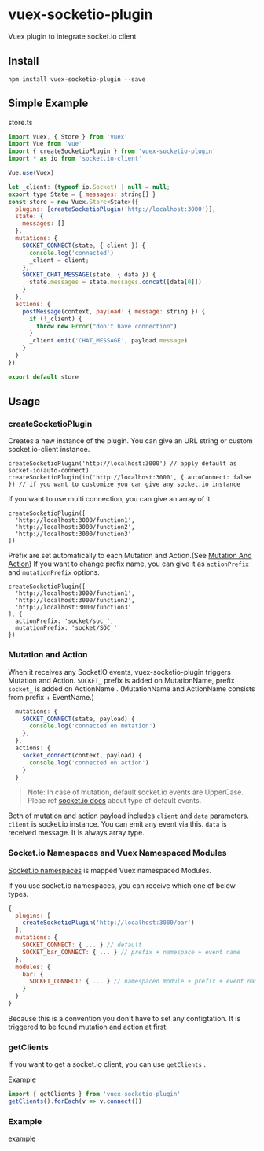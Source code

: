 # vuex-socketio-plugin

Vuex plugin to integrate socket.io client

## Install

```
npm install vuex-socketio-plugin --save
```

## Simple Example

store.ts

```js
import Vuex, { Store } from 'vuex'
import Vue from 'vue'
import { createSocketioPlugin } from 'vuex-socketio-plugin'
import * as io from 'socket.io-client'

Vue.use(Vuex)

let _client: (typeof io.Socket) | null = null;
export type State = { messages: string[] }
const store = new Vuex.Store<State>({
  plugins: [createSocketioPlugin('http://localhost:3000')],
  state: {
    messages: []
  },
  mutations: {
    SOCKET_CONNECT(state, { client }) {
      console.log('connected')
      _client = client;
    },
    SOCKET_CHAT_MESSAGE(state, { data }) {
      state.messages = state.messages.concat([data[0]])
    }
  },
  actions: {
    postMessage(context, payload: { message: string }) {
      if (!_client) {
        throw new Error("don't have connection")
      }
      _client.emit('CHAT_MESSAGE', payload.message)
    }
  }
})

export default store
```

## Usage

### createSocketioPlugin

Creates a new instance of the plugin. You can give an URL string or custom socket.io-client instance.

```
createSocketioPlugin('http://localhost:3000') // apply default as socket-io(auto-connect)
createSocketioPlugin(io('http://localhost:3000', { autoConnect: false }) // if you want to customize you can give any socket.io instance
```

If you want to use multi connection, you can give an array of it.

```
createSocketioPlugin([
  'http://localhost:3000/function1',
  'http://localhost:3000/function2',
  'http://localhost:3000/function3'
])
```

Prefix are set automatically to each Mutation and Action.(See [Mutation And Action](https://github.com/joe-re/vuex-socketio-plugin#mutation-and-action))
If you want to change prefix name, you can give it as `actionPrefix` and `mutationPrefix` options.

```
createSocketioPlugin([
  'http://localhost:3000/function1',
  'http://localhost:3000/function2',
  'http://localhost:3000/function3'
], {
  actionPrefix: 'socket/soc_',
  mutationPrefix: 'socket/SOC_'
})
```

### Mutation and Action

When it receives any SocketIO events, vuex-socketio-plugin triggers Mutation and Action.
`SOCKET_` prefix is added on MutationName, prefix `socket_` is added on ActionName .
(MutationName and ActionName consists from prefix + EventName.)

```js
  mutations: {
    SOCKET_CONNECT(state, payload) {
      console.log('connected on mutation')
    },
  },
  actions: {
    socket_connect(context, payload) {
      console.log('connected on action')
    }
  }
```

> Note: In case of mutation, default socket.io events are UpperCase. Pleae ref [socket.io docs](https://socket.io/docs/) about type of default events.

Both of mutation and action payload includes `client` and `data` parameters.
`client` is socket.io instance. You can emit any event via this.
`data` is received message. It is always array type.


### Socket.io Namespaces and Vuex Namespaced Modules

[Socket.io namespaces](https://socket.io/docs/rooms-and-namespaces/) is mapped Vuex namespaced Modules.

If you use socket.io namespaces, you can receive which one of below types.

```js
{
  plugins: [
    createSocketioPlugin('http://localhost:3000/bar')
  ],
  mutations: {
    SOCKET_CONNECT: { ... } // default
    SOCKET_bar_CONNECT: { ... } // prefix + namespace + event name
  },
  modules: {
    bar: {
      SOCKET_CONNECT: { ... } // namespaced module + prefix + event name
    }
  }
}
```

Because this is a convention you don't have to set any configtation. It is triggered to be found mutation and action at first.

### getClients

If you want to get a socket.io client, you can use `getClients` .

Example
```js
import { getClients } from 'vuex-socketio-plugin'
getClients().forEach(v => v.connect())
```

### Example

[example](./example)
